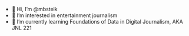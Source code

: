 - 👋 Hi, I’m @mbstelk
- 👀 I’m interested in entertainment journalism
-  📠 I’m currently learning Foundations of Data in Digital Journalism, AKA JNL 221

<!---
mbstelk/mbstelk is a ✨ special ✨ repository because its `README.md` (this file) appears on your GitHub profile.
You can click the Preview link to take a look at your changes.
--->
